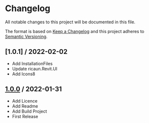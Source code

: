 # Changelog
All notable changes to this project will be documented in this file.

The format is based on [Keep a Changelog](http://keepachangelog.com/en/1.0.0/)
and this project adheres to [Semantic Versioning](http://semver.org/spec/v2.0.0.html).

## [1.0.1] / 2022-02-02
- Add InstallationFiles
- Update ricaun.Revit.UI
- Add Icons8

## [1.0.0] / 2022-01-31
- Add Licence
- Add Readme
- Add Build Project
- First Release

[vNext]: ../../compare/1.0.0...HEAD
[1.0.0]: ../../compare/1.0.0